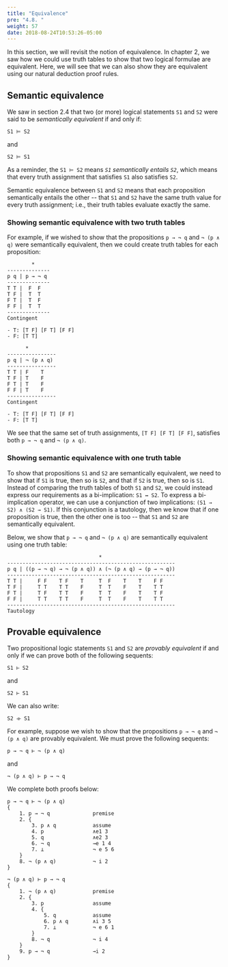 ```yaml
---
title: "Equivalence"
pre: "4.8. "
weight: 57
date: 2018-08-24T10:53:26-05:00
---
```


In this section, we will revisit the notion of equivalence. In chapter 2, we saw how we could use truth tables to show that two logical formulae are equivalent. Here, we will see that we can also show they are equivalent using our natural deduction proof rules.

## Semantic equivalence

We saw in section 2.4 that two (or more) logical statements `S1` and `S2` were said to be *semantically equivalent* if and only if:

```text
S1 ⊨ S2
```

and 

```text
S2 ⊨ S1
```

As a reminder, the `S1 ⊨ S2` means *`S1` semantically entails `S2`*, which means that every truth assignment that satisfies `S1` also satisfies `S2`. 

Semantic equivalence between `S1` and `S2` means that each proposition semantically entails the other -- that `S1` and `S2` have the same truth value for every truth assignment; i.e., their truth tables evaluate exactly the same. 

### Showing semantic equivalence with two truth tables

For example, if we wished to show that the propositions `p → ¬ q` and `¬ (p ∧ q)` were semantically equivalent, then we could create truth tables for each proposition:

```text
        *
--------------
p q | p → ¬ q
--------------
T T |  F  F
T F |  T  T
F T |  T  F
F F |  T  T
--------------
Contingent

- T: [T F] [F T] [F F]
- F: [T T]
```

```text
      *
----------------
p q | ¬ (p ∧ q)
----------------
T T | F    T
T F | T    F
F T | T    F
F F | T    F
----------------
Contingent

- T: [T F] [F T] [F F]
- F: [T T]
```

We see that the same set of truth assignments, `[T F] [F T] [F F]`, satisfies both `p → ¬ q` and `¬ (p ∧ q)`.

### Showing semantic equivalence with one truth table

To show that propositions `S1` and `S2` are semantically equivalent, we need to show that if `S1` is true, then so is `S2`, and that if `S2` is true, then so is `S1`. Instead of comparing the truth tables of both `S1` and `S2`, we could instead express our requirements as a bi-implication: `S1 ↔ S2`. To express a bi-implication operator, we can use a conjunction of two implications: `(S1 → S2) ∧ (S2 → S1)`. If this conjunction is a tautology, then we know that if one proposition is true, then the other one is too -- that `S1` and `S2` are semantically equivalent.

Below, we show that `p → ¬ q` and `¬ (p ∧ q)` are semantically equivalent using one truth table:

```text
                              *
-------------------------------------------------------
p q | ((p → ¬ q) → ¬ (p ∧ q)) ∧ (¬ (p ∧ q) → (p → ¬ q))
-------------------------------------------------------
T T |     F F    T F    T     T  F    T    T    F F 
T F |     T T    T T    F     T  T    F    T    T T
F T |     T F    T T    F     T  T    F    T    T F
F F |     T T    T T    F     T  T    F    T    T T
-------------------------------------------------------
Tautology
```

## Provable equivalence

Two propositional logic statements `S1` and `S2` are *provably equivalent* if and only if we can prove both of the following sequents:

```text
S1 ⊢ S2
```

and

```text
S2 ⊢ S1
```

We can also write:

```text
S2 ⟛ S1
```

For example, suppose we wish to show that the propositions `p → ¬ q` and `¬ (p ∧ q)` are provably equivalent. We must prove the following sequents:

```text
p → ¬ q ⊢ ¬ (p ∧ q)
```

and

```text
¬ (p ∧ q) ⊢ p → ¬ q
```

We complete both proofs below:

```text
p → ¬ q ⊢ ¬ (p ∧ q)
{
    1. p → ¬ q              premise
    2. {
        3. p ∧ q            assume
        4. p                ∧e1 3
        5. q                ∧e2 3
        6. ¬ q              →e 1 4
        7. ⊥                ¬ e 5 6  
    }
    8. ¬ (p ∧ q)            ¬ i 2
}
```

```text
¬ (p ∧ q) ⊢ p → ¬ q
{
    1. ¬ (p ∧ q)            premise
    2. {
        3. p                assume
        4. {
            5. q            assume
            6. p ∧ q        ∧i 3 5
            7. ⊥            ¬ e 6 1
        }
        8. ¬ q              ¬ i 4
    }
    9. p → ¬ q              →i 2
}
```


